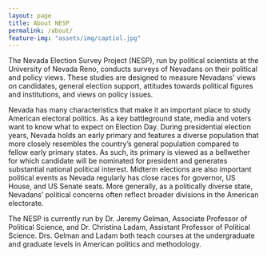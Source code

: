 ```yaml
---
layout: page
title: About NESP
permalink: /about/
feature-img: "assets/img/captiol.jpg"
---
```


The Nevada Election Survey Project (NESP), run by political scientists at the University of Nevada Reno, conducts surveys of Nevadans on their political and policy views. These studies are designed to measure Nevadans' views on candidates, general election support, attitudes towards political figures and institutions, and views on policy issues.

Nevada has many characteristics that make it an important place to study American electoral politics. As a key battleground state, media and voters want to know what to expect on Election Day. During presidential election years, Nevada holds an early primary and features a diverse population that more closely resembles the country’s general population compared to fellow early primary states. As such, its primary is viewed as a bellwether for which candidate will be nominated for president and generates substantial national political interest. Midterm elections are also important political events as Nevada regularly has close races for governor, US House, and US Senate seats. More generally, as a politically diverse state, Nevadans’ political concerns often reflect broader divisions in the American electorate.

The NESP is currently run by Dr. Jeremy Gelman, Associate Professor of Political Science, and Dr. Christina Ladam, Assistant Professor of Political Science. Drs. Gelman and Ladam both teach courses at the undergraduate and graduate levels in American politics and methodology.
